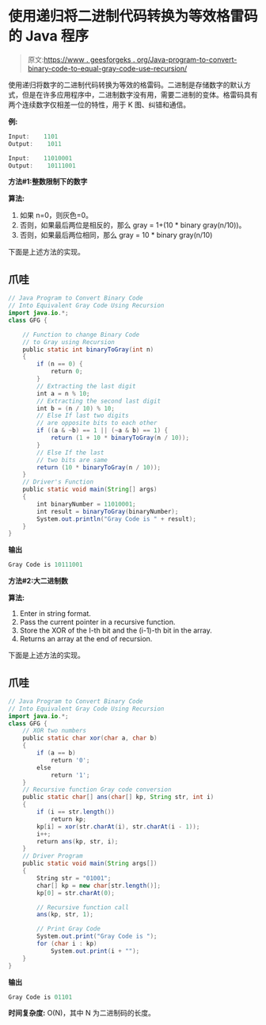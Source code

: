 # 使用递归将二进制代码转换为等效格雷码的 Java 程序

> 原文:[https://www . geesforgeks . org/Java-program-to-convert-binary-code-to-equal-gray-code-use-recursion/](https://www.geeksforgeeks.org/java-program-to-convert-binary-code-into-equivalent-gray-code-using-recursion/)

使用递归将数字的二进制代码转换为等效的格雷码。二进制是存储数字的默认方式，但是在许多应用程序中，二进制数字没有用，需要二进制的变体。格雷码具有两个连续数字仅相差一位的特性，用于 K 图、纠错和通信。

**例:**

```java
Input:    1101
Output:    1011

Input:    11010001
Output:    10111001

```

**方法#1:整数限制下的数字**

**算法:**

1.  如果 n=0，则灰色=0。
2.  否则，如果最后两位是相反的，那么 gray = 1+(10 * binary gray(n/10))。
3.  否则，如果最后两位相同，那么 gray = 10 * binary gray(n/10)

下面是上述方法的实现。

## 爪哇

```java
// Java Program to Convert Binary Code
// Into Equivalent Gray Code Using Recursion
import java.io.*;
class GFG {

    // Function to change Binary Code
    // to Gray using Recursion
    public static int binaryToGray(int n)
    {
        if (n == 0) {
            return 0;
        }
        // Extracting the last digit
        int a = n % 10;
        // Extracting the second last digit
        int b = (n / 10) % 10;
        // Else If last two digits
        // are opposite bits to each other
        if ((a & ~b) == 1 || (~a & b) == 1) {
            return (1 + 10 * binaryToGray(n / 10));
        }
        // Else If the last
        // two bits are same
        return (10 * binaryToGray(n / 10));
    }
    // Driver's Function
    public static void main(String[] args)
    {
        int binaryNumber = 11010001;
        int result = binaryToGray(binaryNumber);
        System.out.println("Gray Code is " + result);
    }
}
```

**输出**

```java
Gray Code is 10111001

```

**方法#2:大二进制数**

**算法:**

1.  Enter in string format.
2.  Pass the current pointer in a recursive function.
3.  Store the XOR of the I-th bit and the (i-1)-th bit in the array.
4.  Returns an array at the end of recursion.

下面是上述方法的实现。

## 爪哇

```java
// Java Program to Convert Binary Code
// Into Equivalent Gray Code Using Recursion
import java.io.*;
class GFG {
    // XOR two numbers
    public static char xor(char a, char b)
    {
        if (a == b)
            return '0';
        else
            return '1';
    }
    // Recursive function Gray code conversion
    public static char[] ans(char[] kp, String str, int i)
    {
        if (i == str.length())
            return kp;
        kp[i] = xor(str.charAt(i), str.charAt(i - 1));
        i++;
        return ans(kp, str, i);
    }
    // Driver Program
    public static void main(String args[])
    {
        String str = "01001";
        char[] kp = new char[str.length()];
        kp[0] = str.charAt(0);

        // Recursive function call
        ans(kp, str, 1);

        // Print Gray Code
        System.out.print("Gray Code is ");
        for (char i : kp)
            System.out.print(i + "");
    }
}
```

**输出**

```java
Gray Code is 01101
```

**时间复杂度:** O(N)，其中 N 为二进制码的长度。